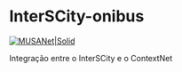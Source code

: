 # InterSCity-onibus

[![MUSANet|Solid](https://lh3.googleusercontent.com/BP_JM_yYaW6-PHCXuuPIRV_-xYwc3x7q1Tu1eTVCvSJEz8bplfCToiFtIYe2N1dQ5zovTr0hDmFB6-808TLfPOE=w1280)](https://musanet.meslin.com.br/)

Integração entre o InterSCity e o ContextNet
